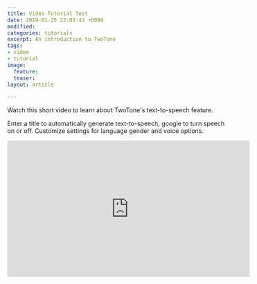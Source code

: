 ```yaml
---
title: Video Tutorial Test
date: 2019-01-25 22:03:43 +0000
modified: 
categories: tutorials
excerpt: An introduction to TwoTone
tags:
- video
- tutorial
image:
  feature: 
  teaser: 
layout: article

---
```

Watch this short video to learn about TwoTone's text-to-speech feature.

Enter a title to automatically generate text-to-speech, google to turn speech on or off. Customize settings for language gender and voice options.

<iframe width="560" height="315" src="https://www.youtube.com/embed/KXmF-05HAKk" frameborder="0" allow="encrypted-media; picture-in-picture" allowfullscreen></iframe>